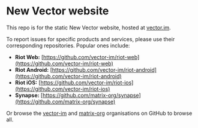 # New Vector website
This repo is for the static New Vector website, hosted at [vector.im](https://vector.im).

To report issues for specific products and services, please use their corresponding repositories. Popular ones include:

- **Riot Web:** [https://github.com/vector-im/riot-web](https://github.com/vector-im/riot-web)
- **Riot Android:** [https://github.com/vector-im/riot-android](https://github.com/vector-im/riot-android)
- **Riot iOS:** [https://github.com/vector-im/riot-ios](https://github.com/vector-im/riot-ios)
- **Synapse:** [https://github.com/matrix-org/synapse](https://github.com/matrix-org/synapse)

Or browse the [vector-im](https://github.com/vector-im) and [matrix-org](https://github.com/matrix-org) organisations on GitHub to browse all.

